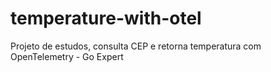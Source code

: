 # temperature-with-otel
Projeto de estudos, consulta CEP e retorna temperatura com OpenTelemetry - Go Expert

